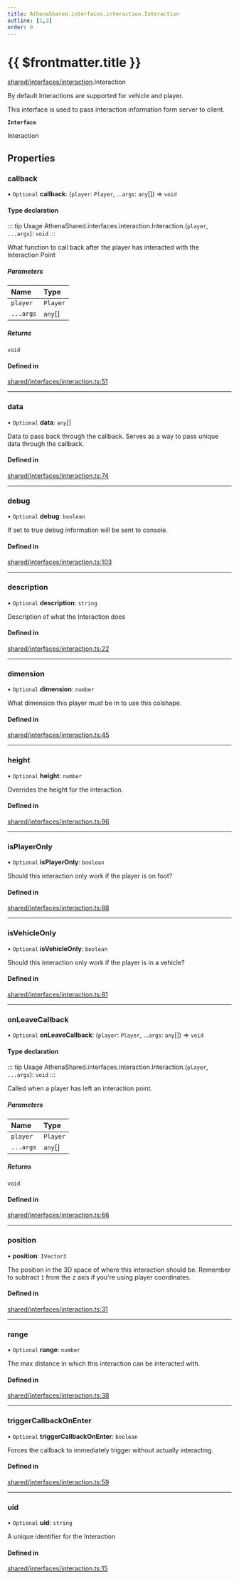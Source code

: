 ```yaml
---
title: AthenaShared.interfaces.interaction.Interaction
outline: [1,3]
order: 0
---
```


# {{ $frontmatter.title }}


[shared/interfaces/interaction](../modules/shared_interfaces_interaction.md).Interaction

By default Interactions are supported for vehicle and player.

This interface is used to pass interaction information form server to client.

**`Interface`**

Interaction

## Properties

### callback

• `Optional` **callback**: (`player`: `Player`, ...`args`: `any`[]) => `void`

#### Type declaration

::: tip Usage
AthenaShared.interfaces.interaction.Interaction.(`player`, `...args`): `void`
:::

What function to call back after the player has interacted with the Interaction Point

##### Parameters

| Name | Type |
| :------ | :------ |
| `player` | `Player` |
| `...args` | `any`[] |

##### Returns

`void`

#### Defined in

[shared/interfaces/interaction.ts:51](https://github.com/Stuyk/altv-athena/blob/2b4a7e1/src/core/shared/interfaces/interaction.ts#L51)

___

### data

• `Optional` **data**: `any`[]

Data to pass back through the callback.
Serves as a way to pass unique data through the callback.

#### Defined in

[shared/interfaces/interaction.ts:74](https://github.com/Stuyk/altv-athena/blob/2b4a7e1/src/core/shared/interfaces/interaction.ts#L74)

___

### debug

• `Optional` **debug**: `boolean`

If set to true debug information will be sent to console.

#### Defined in

[shared/interfaces/interaction.ts:103](https://github.com/Stuyk/altv-athena/blob/2b4a7e1/src/core/shared/interfaces/interaction.ts#L103)

___

### description

• `Optional` **description**: `string`

Description of what the Interaction does

#### Defined in

[shared/interfaces/interaction.ts:22](https://github.com/Stuyk/altv-athena/blob/2b4a7e1/src/core/shared/interfaces/interaction.ts#L22)

___

### dimension

• `Optional` **dimension**: `number`

What dimension this player must be in to use this colshape.

#### Defined in

[shared/interfaces/interaction.ts:45](https://github.com/Stuyk/altv-athena/blob/2b4a7e1/src/core/shared/interfaces/interaction.ts#L45)

___

### height

• `Optional` **height**: `number`

Overrides the height for the interaction.

#### Defined in

[shared/interfaces/interaction.ts:96](https://github.com/Stuyk/altv-athena/blob/2b4a7e1/src/core/shared/interfaces/interaction.ts#L96)

___

### isPlayerOnly

• `Optional` **isPlayerOnly**: `boolean`

Should this interaction only work if the player is on foot?

#### Defined in

[shared/interfaces/interaction.ts:88](https://github.com/Stuyk/altv-athena/blob/2b4a7e1/src/core/shared/interfaces/interaction.ts#L88)

___

### isVehicleOnly

• `Optional` **isVehicleOnly**: `boolean`

Should this interaction only work if the player is in a vehicle?

#### Defined in

[shared/interfaces/interaction.ts:81](https://github.com/Stuyk/altv-athena/blob/2b4a7e1/src/core/shared/interfaces/interaction.ts#L81)

___

### onLeaveCallback

• `Optional` **onLeaveCallback**: (`player`: `Player`, ...`args`: `any`[]) => `void`

#### Type declaration

::: tip Usage
AthenaShared.interfaces.interaction.Interaction.(`player`, `...args`): `void`
:::

Called when a player has left an interaction point.

##### Parameters

| Name | Type |
| :------ | :------ |
| `player` | `Player` |
| `...args` | `any`[] |

##### Returns

`void`

#### Defined in

[shared/interfaces/interaction.ts:66](https://github.com/Stuyk/altv-athena/blob/2b4a7e1/src/core/shared/interfaces/interaction.ts#L66)

___

### position

• **position**: `IVector3`

The position in the 3D space of where this interaction should be.
Remember to subtract `1` from the z axis if you're using player coordinates.

#### Defined in

[shared/interfaces/interaction.ts:31](https://github.com/Stuyk/altv-athena/blob/2b4a7e1/src/core/shared/interfaces/interaction.ts#L31)

___

### range

• `Optional` **range**: `number`

The max distance in which this interaction can be interacted with.

#### Defined in

[shared/interfaces/interaction.ts:38](https://github.com/Stuyk/altv-athena/blob/2b4a7e1/src/core/shared/interfaces/interaction.ts#L38)

___

### triggerCallbackOnEnter

• `Optional` **triggerCallbackOnEnter**: `boolean`

Forces the callback to immediately trigger without actually interacting.

#### Defined in

[shared/interfaces/interaction.ts:59](https://github.com/Stuyk/altv-athena/blob/2b4a7e1/src/core/shared/interfaces/interaction.ts#L59)

___

### uid

• `Optional` **uid**: `string`

A unique identifier for the Interaction

#### Defined in

[shared/interfaces/interaction.ts:15](https://github.com/Stuyk/altv-athena/blob/2b4a7e1/src/core/shared/interfaces/interaction.ts#L15)
